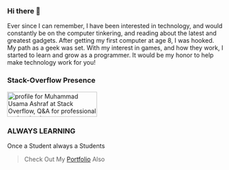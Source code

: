 ### Hi there 👋

Ever since I can remember, I have been interested in technology, and would constantly be on the computer tinkering, and reading about the latest and greatest gadgets. After getting my first computer at age 8, I was hooked. My path as a geek was set. With my interest in games, and how they work, I started to learn and grow as a programmer. It would be my honor to help make technology work for you!

### Stack-Overflow Presence

<a href="https://stackoverflow.com/users/5894166/muhammad-usama-ashraf" style="border: 0px;"><img src="https://stackoverflow.com/users/flair/5894166.png" width="208" height="58" alt="profile for Muhammad Usama Ashraf at Stack Overflow, Q&amp;A for professional and enthusiast programmers" title="profile for Muhammad Usama Ashraf at Stack Overflow, Q&amp;A for professional and enthusiast programmers" class="fr-fic fr-dii"></a>

### ALWAYS LEARNING
Once a Student always a Students

> Check Out My [Portfolio](https://portfolio.usamaashraf82.vercel.app) Also
